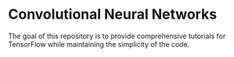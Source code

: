 # Convolutional Neural Networks

The goal of this repository is to provide comprehensive tutorials for TensorFlow while maintaining the simplicity of the code.
